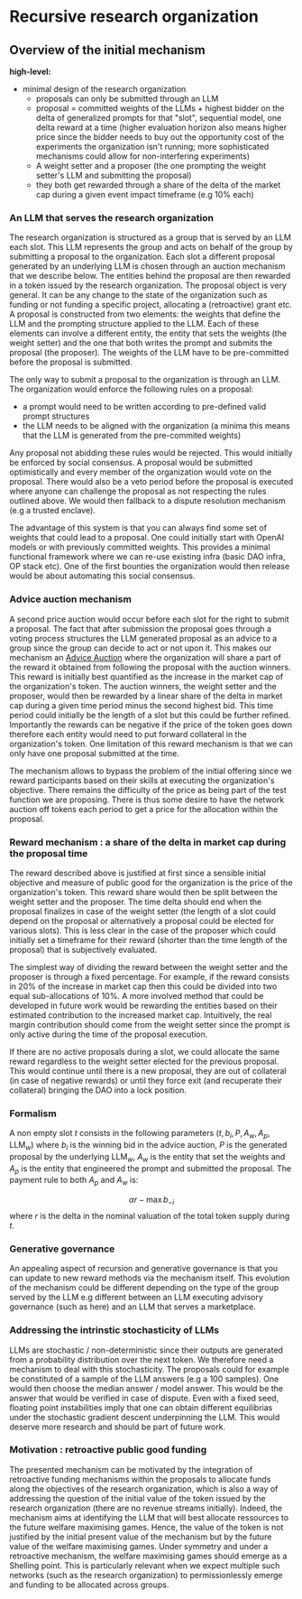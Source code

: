 # Recursive research organization

## Overview of the initial mechanism 

**high-level:**
* minimal design of the research organization
    * proposals can only be submitted through an LLM
    * proposal = committed weights of the LLMs + highest bidder on the delta of generalized prompts for that "slot", sequential model, one delta reward at a time (higher evaluation horizon also means higher price since the bidder needs to buy out the opportunity cost of the experiments the organization isn't running; more sophisticated mechanisms could allow for non-interfering experiments)
    * A weight setter and a proposer (the one prompting the weight setter's LLM and submitting the proposal)
    * they both get rewarded through a share of the delta of the market cap during a given event impact timeframe (e.g 10% each)
        
    

### An LLM that serves the research organization

The research organization is structured as a group that is served by an LLM each slot. This LLM represents the group and acts on behalf of the group by submitting a proposal to the organization. Each slot a different proposal generated by an underlying LLM is chosen through an auction mechanism that we describe below. The entities behind the proposal are then rewarded in a token issued by the research organization. The proposal object is very general. It can be any change to the state of the organization such as funding or not funding a specific project, allocating a (retroactive) grant etc. A proposal is constructed from two elements: the weights that define the LLM and the prompting structure applied to the LLM. Each of these elements can involve a different entity, the entity that sets the weights (the weight setter) and the one that both writes the prompt and submits the proposal (the proposer). The weights of the LLM have to be pre-committed before the proposal is submitted. 

The only way to submit a proposal to the organization is through an LLM. The organization would enforce the following rules on a proposal:
* a prompt would need to be written according to pre-defined valid prompt structures
* the LLM needs to be aligned with the organization (a minima this means that the LLM is generated from the pre-commited weights)

Any proposal not abidding these rules would be rejected. This would initially be enforced by social consensus. A proposal would be submitted optimistically and every member of the organization would vote on the proposal. There would also be a veto period before the proposal is executed where anyone can challenge the proposal as not respecting the rules outlined above. We would then fallback to a dispute resolution mechanism (e.g a trusted enclave). 

The advantage of this system is that you can always find some set of weights that could lead to a proposal. One could initially start with OpenAI models or with previously committed weights. This provides a minimal functional framework where we can re-use existing infra (basic DAO infra, OP stack etc). One of the first bounties the organization would then release would be about automating this social consensus.

### Advice auction mechanism


A second price auction would occur before each slot for the right to submit a proposal. The fact that after submission the proposal goes through a voting process structures the LLM generated proposal as an advice to a group since the group can decide to act or not upon it. This makes our mechanism an [Advice Auction](http://www.nikete.com/advice_auctions.pdf) where the organization will share a part of the reward it obtained from following the proposal with the auction winners. This reward is initially best quantified as the increase in the market cap of the organization's token. The auction winners, the weight setter and the proposer, would then be rewarded by a linear share of the delta in market cap during a given time period minus the second highest bid. This time period could initially be the length of a slot but this could be further refined. Importantly the rewards can be negative if the price of the token goes down therefore each entity would need to put forward collateral in the organization's token. One limitation of this reward mechanism is that we can only have one proposal submitted at the time.

The mechanism allows to bypass the problem of the initial offering since we reward participants based on their skills at executing the organization's objective. There remains the difficulty of the price as being part of the test function we are proposing. There is thus some desire to have the network auction off tokens each period to get a price for the allocation within the proposal.



### Reward mechanism : a share of the delta in market cap during the proposal time

The reward described above is justified at first since a sensible initial objective and measure of public good for the organization is the price of the organization's token. This reward share would then be split between the weight setter and the proposer. The time delta should end when the proposal finalizes in case of the weight setter (the length of a slot could depend on the proposal or alternatively a proposal could be elected for various slots). This is less clear in the case of the proposer which could initially set a timeframe for their reward (shorter than the time length of the proposal) that is subjectively evaluated. 

The simplest way of dividing the reward between the weight setter and the proposer is through a fixed percentage. For example, if the reward consists in 20% of the increase in market cap then this could be divided into two equal sub-allocations of 10%. A more involved method that could be developed in future work would be rewarding the entities based on their estimated contribution to the increased market cap. Intuitively, the real margin contribution should come from the weight setter since the prompt is only active during the time of the proposal execution. 

If there are no active proposals during a slot, we could allocate the same reward regardless to the weight setter elected for the previous proposal. This would continue until there is a new proposal, they are out of collateral (in case of negative rewards) or until they force exit (and recuperate their collateral) bringing the DAO into a lock position.


### Formalism

A non empty slot $t$ consists in the following parameters $(t, b_i, P, A_w, A_p, \text{LLM}_w)$ where $b_i$ is the winning bid in the advice auction, $P$ is the generated proposal by the underlying $\text{LLM}_w$, $A_w$ is the entity that set the weights and $A_p$ is the entity that engineered the prompt and submitted the proposal. The payment rule to both $A_p$ and $A_w$ is:

$$\alpha r - \max b_{-i}$$
where $r$ is the delta in the nominal valuation of the total token supply during $t$.

### Generative governance

An appealing aspect of recursion and generative governance is that you can update to new reward methods via the mechanism itself. This evolution of the mechanism could be different depending on the type of the group served by the LLM e.g different between an LLM executing advisory governance (such as here) and an LLM that serves a marketplace. 

### Addressing the intrinstic stochasticity of LLMs
LLMs are stochastic / non-deterministic since their outputs are generated from a probability distribution over the next token. We therefore need a mechanism to deal with this stochasticity. The proposals could for example be constituted of a sample of the LLM answers (e.g a 100 samples). One would then choose the median answer / model answer. This would be the answer that would be verified in case of dispute. Even with a fixed seed, floating point instabilities imply that one can obtain different equilibrias under the stochastic gradient descent underpinning the LLM. This would deserve more research and should be part of future work.

### Motivation : retroactive public good funding

The presented mechanism can be motivated by the integration of retroactive funding mechanisms within the proposals to allocate funds along the objectives of the research organization, which is also a way of addressing the question of the initial value of the token issued by the research organization (there are no revenue streams initially). Indeed, the mechanism aims at identifying the LLM that will best allocate ressources to the future welfare maximising games. Hence, the value of the token is not justified by the initial present value of the mechanism but by the future value of the welfare maximising games. Under symmetry and under a retroactive mechanism, the welfare maximising games should emerge as a Shelling point. This is particularly relevant when we expect multiple such networks (such as the research organization) to permissionlessly emerge and funding to be allocated across groups.


